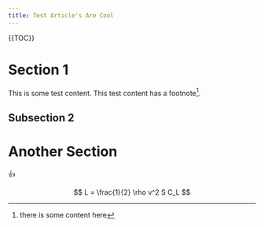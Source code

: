 ```yaml
---
title: Test Article's Are Cool
---
```


{{TOC}}

# Section 1

This is some test content.
This test content has a footnote[^1].

## Subsection 2

# Another Section

:+1:

$$
L = \frac{1}{2} \rho v^2 S C_L
$$

[^1]: there is some content here 